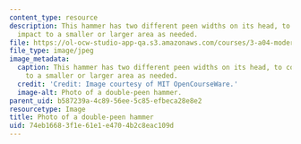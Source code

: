 ```yaml
---
content_type: resource
description: This hammer has two different peen widths on its head, to confine the
  impact to a smaller or larger area as needed.
file: https://ol-ocw-studio-app-qa.s3.amazonaws.com/courses/3-a04-modern-blacksmithing-and-physical-metallurgy-fall-2008/74eb16683f1e61e1e4704b2c8eac109d_018.jpg
file_type: image/jpeg
image_metadata:
  caption: This hammer has two different peen widths on its head, to confine the impact
    to a smaller or larger area as needed.
  credit: 'Credit: Image courtesy of MIT OpenCourseWare.'
  image-alt: Photo of a double-peen hammer.
parent_uid: b587239a-4c89-56ee-5c85-efbeca28e8e2
resourcetype: Image
title: Photo of a double-peen hammer
uid: 74eb1668-3f1e-61e1-e470-4b2c8eac109d
---
```

